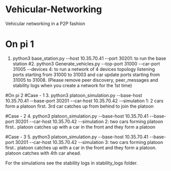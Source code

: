 # Vehicular-Networking
Vehicular networking in a P2P fashion

# On pi 1
1. python3 base_station.py --host 10.35.70.41 --port 30201: to run the base station
#2. python3 Generate_vehicles.py --top-port 31000 --car-port 31005 --devices 4:  to run a network of 4 devices topology listening ports starting from 31000 to 31003 and car update ports starting from 31005  to 31008. (Please remove peer discovery, peer_messages and stability logs when you create a network for the 1st time)

#On pi 2
#Case - 1
3. python3 platoon_simulation.py --base-host 10.35.70.41 --base-port 30201 --car-host 10.35.70.42 --simulation 1: 2 cars form a platoon first. 3rd car catches up from behind to join the platoon

#Case - 2
4. python3 platoon_simulation.py --base-host 10.35.70.41 --base-port 30201 --car-host 10.35.70.42 --simulation 2: two cars forming platoon first.. platoon catches up with a car in the front and they form a platoon

#Case - 3
5. python3 platoon_simulation.py --base-host 10.35.70.41 --base-port 30201 --car-host 10.35.70.42 --simulation 3: two cars forming platoon first.. platoon catches up with a car in the front and they form a platoon. platoon catches with 4th car ahead.

For the simulations see the stability logs in stability_logs folder.